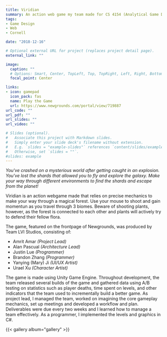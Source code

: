 ```yaml
---
title: Viridian
summary: An action web game my team made for CS 4154 (Analytical Game Design). 
tags:
- Game Design
- Web
- Cornell

date: "2018-12-16"

# Optional external URL for project (replaces project detail page).
external_link: ""

image:
  caption: ""
  # Options: Smart, Center, TopLeft, Top, TopRight, Left, Right, BottomLeft, Bottom, BottomRight
  focal_point: Center

links:
- icon: gamepad
  icon_pack: fas
  name: Play the Game
  url: https://www.newgrounds.com/portal/view/719887
url_code: ""
url_pdf: ""
url_slides: ""
url_video: ""

# Slides (optional).
#   Associate this project with Markdown slides.
#   Simply enter your slide deck's filename without extension.
#   E.g. `slides = "example-slides"` references `content/slides/example-slides.md`.
#   Otherwise, set `slides = ""`.
#slides: example
---
```


*You've crashed on a mysterious world after getting caught in an explosion. You've lost the shards that allowed you to fly and explore the galaxy. Make your way through different environments to find the shards and escape from the planet!*

Viridian is an action webgame made that relies on precise mechanics to make your way through a magical forest. Use your mouse to shoot and gain momentun as you travel through 3 biomes. Beware of shooting plants, however, as the forest is connected to each other and plants will actively try to defend their fellow flora. 

The game, featured on the frontpage of Newgrounds, was produced by Team LVI Studios, consisting of:

- Amrit Amar *(Project Lead)*
- Alan Pascual *(Architecture Lead)*
- Justin Lue *(Programmer)*
- Brandon Zhang *(Programmer)*
- Yanying (Mary) Ji *(UI/UX Artist)*
- Urael Xu *(Character Artist)*

The game is made using Unity Game Engine. Throughout development, the team released several builds of the game and gathered data using A/B testing on statistics such as player deaths, time spent on levels, and other indicators that the team used to incrementally build a better game. As project lead, I managed the team, worked on imagining the core gameplay mechanics, set up meetings and developed a workflow and plan. Deliverables were due every two weeks and I learned how to manage a team effectively. As a programmer, I implemented the levels and graphics in C#. 

{{< gallery album="gallery" >}} 